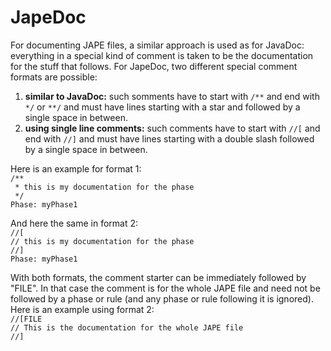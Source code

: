 # JapeDoc

<p>For documenting JAPE files, a similar approach is used as for JavaDoc: everything in a special kind of comment is taken to be the documentation for the stuff that follows. For JapeDoc, two different special comment formats are possible:</p>

<ol>
<li><strong>similar to JavaDoc:</strong> such somments have to start with <code>/**</code>  and end with <code>*/</code> or <code>**/</code> and must have lines starting with a star and followed by a single space in between.</li>
<li><strong>using single line comments:</strong> such comments have to start with <code>//[</code> and end with <code>//]</code> and must have lines starting with a double slash followed by a single space in between.</li>
</ol>

<p>Here is an example for format 1:
<code>
/**
 * this is my documentation for the phase
 */
Phase: myPhase1
</code></p>

<p>And here the same in format 2:
<code>
//[
// this is my documentation for the phase
//]
Phase: myPhase1
</code></p>

<p>With both formats, the comment starter can be immediately followed by "FILE". In that case the comment is for the whole JAPE file and need not be followed by a phase or rule (and any phase or rule following it is ignored). Here is an example using format 2:
<code>
//[FILE
// This is the documentation for the whole JAPE file
//]
</code></p>

